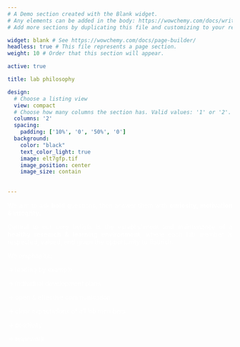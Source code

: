 ```yaml
---
# A Demo section created with the Blank widget.
# Any elements can be added in the body: https://wowchemy.com/docs/writing-markdown-latex/
# Add more sections by duplicating this file and customizing to your requirements.

widget: blank # See https://wowchemy.com/docs/page-builder/
headless: true # This file represents a page section.
weight: 10 # Order that this section will appear.

active: true

title: lab philosophy

design:
  # Choose a listing view
  view: compact
  # Choose how many columns the section has. Valid values: '1' or '2'.
  columns: '2'
  spacing:
    padding: ['10%', '0', '50%', '0']
  background:
    color: "black"
    text_color_light: true
    image: elt7gfp.tif
    image_position: center
    image_size: contain
    
  
---
```


<p align="justify" style="color:white;"> We aim to ask <b>bold</b> questions, then answer them with <b>curiosity, motivation & integrity.</b> </p>

<p align="justify" style="color:white;"> Central to our core beliefs is the establishment and maintenance of a <b>healthy research & learning environment</b>, where each lab member is respected, valued, and given the opportunity to flourish. 

<p align="justify" style="color:white;">We emphasize:

<p align="justify" style="color:white;">&rarr; leading by example

<p align="justify" style="color:white;">&rarr; individual development plans

<p align="justify" style="color:white;">&rarr; open & effective communication

<p align="justify" style="color:white;">&rarr; clear expectations of all lab members 

<p align="justify" style="color:white;">&rarr; positivity

<p align="justify" style="color:white;">&rarr; teamwork

</p>





